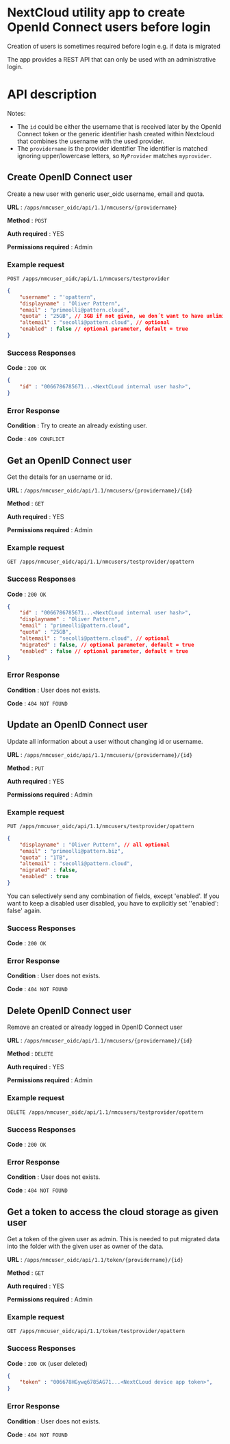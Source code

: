 # NextCloud utility app to create OpenId Connect users before login
Creation of users is sometimes required before login e.g. if data is migrated

The app provides a REST API that can only be used with an administrative login.

# API description 
Notes: 
- The `ìd` could be either the username that is received later by the OpenId Connect token or
  the generic identifier hash created within Nextcloud that combines the username with the used provider.
- The `providername` is the provider identifier
  The identifier is matched ignoring upper/lowercase letters, so `MyProvider` matches `myprovider`. 



## Create OpenID Connect user

Create a new user with generic user_oidc username, email and quota.

**URL** : `/apps/nmcuser_oidc/api/1.1/nmcusers/{providername}`

**Method** : `POST`

**Auth required** : YES

**Permissions required** : Admin

### Example request 
`POST /apps/nmcuser_oidc/api/1.1/nmcusers/testprovider`

```json
{
    "username" : "'opattern",
    "displayname" : "Oliver Pattern",
    "email" : "primeolli@pattern.cloud", 
    "quota" : "25GB", // 3GB if not given, we don´t want to have unlimited quota
    "altemail" : "secolli@pattern.cloud", // optional 
    "enabled" : false // optional parameter, default = true
}
```

### Success Responses
**Code** : `200 OK`

```json
{
    "id" : "0066786785671...<NextCLoud internal user hash>",
}
```


### Error Response

**Condition** : Try to create an already existing user.

**Code** : `409 CONFLICT`

## Get an OpenID Connect user

Get the details for an username or id.

**URL** : `/apps/nmcuser_oidc/api/1.1/nmcusers/{providername}/{id}`

**Method** : `GET`

**Auth required** : YES

**Permissions required** : Admin

### Example request
`GET /apps/nmcuser_oidc/api/1.1/nmcusers/testprovider/opattern`

### Success Responses
**Code** : `200 OK`

```json
{
    "id" : "0066786785671...<NextCLoud internal user hash>",
    "displayname" : "Oliver Pattern",
    "email" : "primeolli@pattern.cloud", 
    "quota" : "25GB",
    "altemail" : "secolli@pattern.cloud", // optional 
    "migrated" : false, // optional parameter, default = true
    "enabled" : false // optional parameter, default = true
}
```

### Error Response

**Condition** : User does not exists.

**Code** : `404 NOT FOUND`



## Update an OpenID Connect user

Update all information about a user without changing id or username.

**URL** : `/apps/nmcuser_oidc/api/1.1/nmcusers/{providername}/{id}`

**Method** : `PUT`

**Auth required** : YES

**Permissions required** : Admin

### Example request
`PUT /apps/nmcuser_oidc/api/1.1/nmcusers/testprovider/opattern`

```json
{
    "displayname" : "Oliver Puttern", // all optional
    "email" : "primeolli@pattern.biz", 
    "quota" : "1TB",
    "altemail" : "secolli@pattern.cloud",
    "migrated" : false, 
    "enabled" : true
}
```
You can selectively send any combination of fields, except 'enabled'.
If you want to keep a disabled user disabled, you have to explicitly set ''enabled': false'
again.

### Success Responses
**Code** : `200 OK`

### Error Response

**Condition** : User does not exists.

**Code** : `404 NOT FOUND`



## Delete OpenID Connect user

Remove an created or already logged in OpenID Connect user

**URL** : `/apps/nmcuser_oidc/api/1.1/nmcusers/{providername}/{id}`

**Method** : `DELETE`

**Auth required** : YES

**Permissions required** : Admin

### Example request
`DELETE /apps/nmcuser_oidc/api/1.1/nmcusers/testprovider/opattern`

### Success Responses
**Code** : `200 OK`

### Error Response

**Condition** : User does not exists.

**Code** : `404 NOT FOUND`



## Get a token to access the cloud storage as given user

Get a token of the given user as admin. This is needed to put migrated data into the folder
with the given user as owner of the data.

**URL** : `/apps/nmcuser_oidc/api/1.1/token/{providername}/{id}`

**Method** : `GET`

**Auth required** : YES

**Permissions required** : Admin

### Example request
`GET /apps/nmcuser_oidc/api/1.1/token/testprovider/opattern`

### Success Responses
**Code** : `200 OK` (user deleted)

```json
{
    "token" : "006678HGywq6785AG71...<NextCLoud device app token>",
}
```

### Error Response

**Condition** : User does not exists.

**Code** : `404 NOT FOUND`